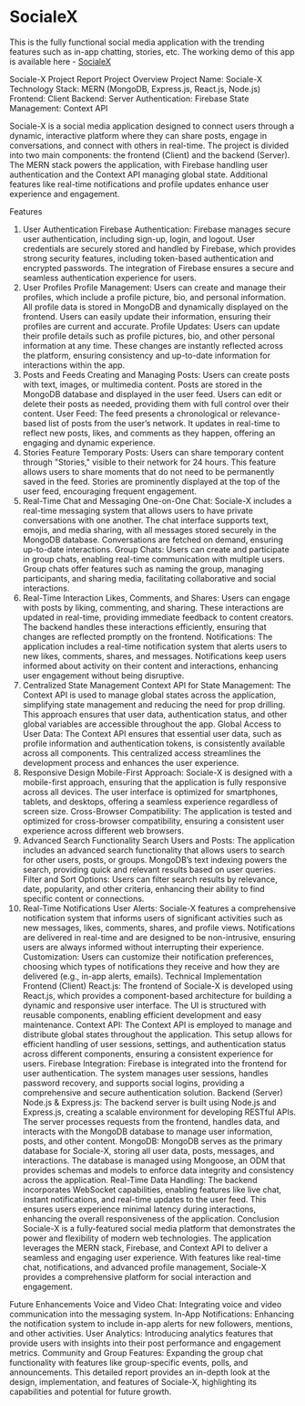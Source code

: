 # SocialeX
This is the fully functional social media application with the trending features such as in-app chatting, stories, etc.
The working demo of this app is available here - <a href="https://drive.google.com/file/d/15JCHvQTNjOBfsxkzomK6s4YkhQBHE18o/view?usp=sharing">SocialeX</a>

Sociale-X Project Report
Project Overview
Project Name: Sociale-X
Technology Stack: MERN (MongoDB, Express.js, React.js, Node.js)
Frontend: Client
Backend: Server
Authentication: Firebase
State Management: Context API

Sociale-X is a social media application designed to connect users through a dynamic, interactive platform where they can share posts, engage in conversations, and connect with others in real-time. The project is divided into two main components: the frontend (Client) and the backend (Server). The MERN stack powers the application, with Firebase handling user authentication and the Context API managing global state. Additional features like real-time notifications and profile updates enhance user experience and engagement.

Features
1. User Authentication
Firebase Authentication: Firebase manages secure user authentication, including sign-up, login, and logout. User credentials are securely stored and handled by Firebase, which provides strong security features, including token-based authentication and encrypted passwords. The integration of Firebase ensures a secure and seamless authentication experience for users.
2. User Profiles
Profile Management: Users can create and manage their profiles, which include a profile picture, bio, and personal information. All profile data is stored in MongoDB and dynamically displayed on the frontend. Users can easily update their information, ensuring their profiles are current and accurate.
Profile Updates: Users can update their profile details such as profile pictures, bio, and other personal information at any time. These changes are instantly reflected across the platform, ensuring consistency and up-to-date information for interactions within the app.
3. Posts and Feeds
Creating and Managing Posts: Users can create posts with text, images, or multimedia content. Posts are stored in the MongoDB database and displayed in the user feed. Users can edit or delete their posts as needed, providing them with full control over their content.
User Feed: The feed presents a chronological or relevance-based list of posts from the user’s network. It updates in real-time to reflect new posts, likes, and comments as they happen, offering an engaging and dynamic experience.
4. Stories Feature
Temporary Posts: Users can share temporary content through "Stories," visible to their network for 24 hours. This feature allows users to share moments that do not need to be permanently saved in the feed. Stories are prominently displayed at the top of the user feed, encouraging frequent engagement.
5. Real-Time Chat and Messaging
One-on-One Chat: Sociale-X includes a real-time messaging system that allows users to have private conversations with one another. The chat interface supports text, emojis, and media sharing, with all messages stored securely in the MongoDB database. Conversations are fetched on demand, ensuring up-to-date interactions.
Group Chats: Users can create and participate in group chats, enabling real-time communication with multiple users. Group chats offer features such as naming the group, managing participants, and sharing media, facilitating collaborative and social interactions.
6. Real-Time Interaction
Likes, Comments, and Shares: Users can engage with posts by liking, commenting, and sharing. These interactions are updated in real-time, providing immediate feedback to content creators. The backend handles these interactions efficiently, ensuring that changes are reflected promptly on the frontend.
Notifications: The application includes a real-time notification system that alerts users to new likes, comments, shares, and messages. Notifications keep users informed about activity on their content and interactions, enhancing user engagement without being disruptive.
7. Centralized State Management
Context API for State Management: The Context API is used to manage global states across the application, simplifying state management and reducing the need for prop drilling. This approach ensures that user data, authentication status, and other global variables are accessible throughout the app.
Global Access to User Data: The Context API ensures that essential user data, such as profile information and authentication tokens, is consistently available across all components. This centralized access streamlines the development process and enhances the user experience.
8. Responsive Design
Mobile-First Approach: Sociale-X is designed with a mobile-first approach, ensuring that the application is fully responsive across all devices. The user interface is optimized for smartphones, tablets, and desktops, offering a seamless experience regardless of screen size.
Cross-Browser Compatibility: The application is tested and optimized for cross-browser compatibility, ensuring a consistent user experience across different web browsers.
9. Advanced Search Functionality
Search Users and Posts: The application includes an advanced search functionality that allows users to search for other users, posts, or groups. MongoDB’s text indexing powers the search, providing quick and relevant results based on user queries.
Filter and Sort Options: Users can filter search results by relevance, date, popularity, and other criteria, enhancing their ability to find specific content or connections.
10. Real-Time Notifications
User Alerts: Sociale-X features a comprehensive notification system that informs users of significant activities such as new messages, likes, comments, shares, and profile views. Notifications are delivered in real-time and are designed to be non-intrusive, ensuring users are always informed without interrupting their experience.
Customization: Users can customize their notification preferences, choosing which types of notifications they receive and how they are delivered (e.g., in-app alerts, emails).
Technical Implementation
Frontend (Client)
React.js: The frontend of Sociale-X is developed using React.js, which provides a component-based architecture for building a dynamic and responsive user interface. The UI is structured with reusable components, enabling efficient development and easy maintenance.
Context API: The Context API is employed to manage and distribute global states throughout the application. This setup allows for efficient handling of user sessions, settings, and authentication status across different components, ensuring a consistent experience for users.
Firebase Integration: Firebase is integrated into the frontend for user authentication. The system manages user sessions, handles password recovery, and supports social logins, providing a comprehensive and secure authentication solution.
Backend (Server)
Node.js & Express.js: The backend server is built using Node.js and Express.js, creating a scalable environment for developing RESTful APIs. The server processes requests from the frontend, handles data, and interacts with the MongoDB database to manage user information, posts, and other content.
MongoDB: MongoDB serves as the primary database for Sociale-X, storing all user data, posts, messages, and interactions. The database is managed using Mongoose, an ODM that provides schemas and models to enforce data integrity and consistency across the application.
Real-Time Data Handling: The backend incorporates WebSocket capabilities, enabling features like live chat, instant notifications, and real-time updates to the user feed. This ensures users experience minimal latency during interactions, enhancing the overall responsiveness of the application.
Conclusion
Sociale-X is a fully-featured social media platform that demonstrates the power and flexibility of modern web technologies. The application leverages the MERN stack, Firebase, and Context API to deliver a seamless and engaging user experience. With features like real-time chat, notifications, and advanced profile management, Sociale-X provides a comprehensive platform for social interaction and engagement.

Future Enhancements
Voice and Video Chat: Integrating voice and video communication into the messaging system.
In-App Notifications: Enhancing the notification system to include in-app alerts for new followers, mentions, and other activities.
User Analytics: Introducing analytics features that provide users with insights into their post performance and engagement metrics.
Community and Group Features: Expanding the group chat functionality with features like group-specific events, polls, and announcements.
This detailed report provides an in-depth look at the design, implementation, and features of Sociale-X, highlighting its capabilities and potential for future growth.

